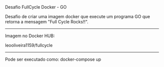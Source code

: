 Desafio FullCycle Docker - GO

Desafio de criar uma imagem docker que execute um programa GO que retorna a mensagem "Full Cycle Rocks!!".

--------

Imagem no Docker HUB:

leooliveira1159/fullcycle

--------

Pode ser executado como:
docker-compose up
